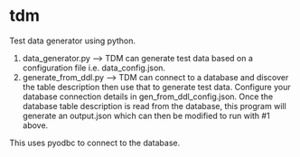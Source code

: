 # tdm
Test data generator using python. 
1. data_generator.py --> TDM can generate test data based on a configuration file i.e. data_config.json. 
2. generate_from_ddl.py --> TDM can connect to a database and discover the table description then use that to generate test data. Configure your database connection details in gen_from_ddl_config.json. Once the database table description is read from the database, this program will generate an output.json which can then be modified to run with #1 above. 

This uses pyodbc to connect to the database.

